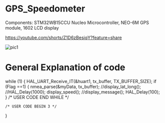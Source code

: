 # GPS_Speedometer

Components: STM32WB15CCU Nucleo Microcontroller, NEO-6M GPS module, 1602 LCD display

https://youtube.com/shorts/Z1D6zBesiqY?feature=share

![pic1](https://github.com/JJcompE/GPS_Speedometer/assets/154710856/03cebad3-4439-4620-b8a5-422737d929dd)

# General Explanation of code

  while (1)
  {
	  HAL_UART_Receive_IT(&huart1, tx_buffer, TX_BUFFER_SIZE);
	  if (Flag ==1) {
		  nmea_parse(&myData, tx_buffer);
		  //display_lat_long();
		  //HAL_Delay(1000);
		  display_speed();
		  //display_message();
		  HAL_Delay(100);
	  }
	  /* USER CODE END WHILE */

    /* USER CODE BEGIN 3 */
  }
